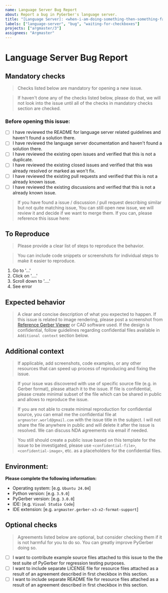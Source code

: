 ```yaml
---
name: Language Server Bug Report
about: Report a bug in PyGerber's language server.
title: "[Language Server]: <when-i-am-doing-something-then-something-fails>"
labels: ["language-server", "bug", "waiting-for-checkboxes"]
projects: ["argmaster/3"]
assignees: "Argmaster"
---
```


# Language Server Bug Report

## Mandatory checks

> Checks listed below are mandatory for opening a new issue.

> If haven't done any of the checks listed below, please do that, we will not look into
> the issue until all of the checks in mandatory checks section are checked.

### Before opening this issue:

- [ ] I have reviewed the README for language server related guidelines and haven't
      found a solution there.
- [ ] I have reviewed the language server documentation and haven't found a solution
      there.
- [ ] I have reviewed the existing open issues and verified that this is not a
      duplicate.
- [ ] I have reviewed the existing closed issues and verified that this was already
      resolved or marked as won't fix.
- [ ] I have reviewed the existing pull requests and verified that this is not a already
      known issue.
- [ ] I have reviewed the existing discussions and verified that this is not a already
      known issue.

> If you have found a issue / discussion / pull request describing similar but not quite
> matching issue, You can still open new issue, we will review it and decide if we want
> to merge them. If you can, please reference this issue here:

## To Reproduce

> Please provide a clear list of steps to reproduce the behavior.

> You can include code snippets or screenshots for individual steps to make it easier to
> reproduce.

1. Go to '...'
2. Click on '....'
3. Scroll down to '....'
4. See error

## Expected behavior

> A clear and concise description of what you expected to happen. If this issue is
> related to image rendering, please post a screenshot from
> [Reference Gerber Viewer](https://gerber-viewer.ucamco.com/) or CAD software used. If
> the design is confidential, follow guidelines regarding confidential files available
> in `Additional context` section below.

## Additional context

> If applicable, add screenshots, code examples, or any other resources that can speed
> up process of reproducing and fixing the issue.

> If your issue was discovered with use of specific source file (e.g. in Gerber format),
> please attach it to the issue. If file is confidential, please create minimal subset
> of the file which can be shared in public and allows to reproduce the issue.

> If you are not able to create minimal reproduction for confidential source, you can
> email me the confidential file at `argmaster.world@gmail.com` with the issue title in
> the subject. I will not share the file anywhere in public and will delete it after the
> issue is resolved. We can discuss NDA agreements via email if needed.

> You still should create a public issue based on this template for the issue to be
> investigated, please use `<confidential-file>`, `<confidential-image>`, etc. as a
> placeholders for the confidential files.

## Environment:

**Please complete the following information:**

- Operating system: [e.g. `Ubuntu 24.04`]
- Python version: [e.g. `3.9.0`]
- PyGerber version: [e.g. `3.0.0`]
- IDE: [e.g. `Visual Studio Code`]
- IDE extension: [e.g. `argmaster.gerber-x3-x2-format-support`]

## Optional checks

> Agreements listed below are optional, but consider checking them if it is not harmful
> for you to do so. You can greatly improve PyGerber doing so.

- [ ] I want to contribute example source files attached to this issue to the the test
      suite of PyGerber for regression testing purposes.
- [ ] I want to include separate LICENSE file for resource files attached as a result of
      an agreement described in first checkbox in this section.
- [ ] I want to include separate README file for resource files attached as a result of
      an agreement described in first checkbox in this section.
